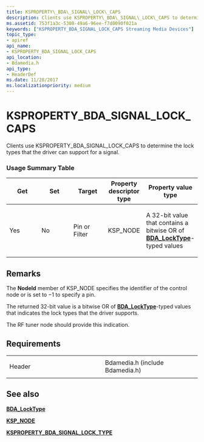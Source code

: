 ```yaml
---
title: KSPROPERTY\_BDA\_SIGNAL\_LOCK\_CAPS
description: Clients use KSPROPERTY\_BDA\_SIGNAL\_LOCK\_CAPS to determine the lock types that the driver can support for a signal.
ms.assetid: 753f1a3c-5308-49a6-96ee-f7d0090f021a
keywords: ["KSPROPERTY_BDA_SIGNAL_LOCK_CAPS Streaming Media Devices"]
topic_type:
- apiref
api_name:
- KSPROPERTY_BDA_SIGNAL_LOCK_CAPS
api_location:
- Bdamedia.h
api_type:
- HeaderDef
ms.date: 11/28/2017
ms.localizationpriority: medium
---
```


# KSPROPERTY\_BDA\_SIGNAL\_LOCK\_CAPS


Clients use KSPROPERTY\_BDA\_SIGNAL\_LOCK\_CAPS to determine the lock types that the driver can support for a signal.

### Usage Summary Table

<table>
<colgroup>
<col width="20%" />
<col width="20%" />
<col width="20%" />
<col width="20%" />
<col width="20%" />
</colgroup>
<thead>
<tr class="header">
<th>Get</th>
<th>Set</th>
<th>Target</th>
<th>Property descriptor type</th>
<th>Property value type</th>
</tr>
</thead>
<tbody>
<tr class="odd">
<td><p>Yes</p></td>
<td><p>No</p></td>
<td><p>Pin or Filter</p></td>
<td><p>KSP_NODE</p></td>
<td><p>A 32-bit value that contains a bitwise OR of <a href="https://docs.microsoft.com/windows-hardware/drivers/ddi/bdamedia/ne-bdamedia-_bdalocktype" data-raw-source="[&lt;strong&gt;BDA_LockType&lt;/strong&gt;](/windows-hardware/drivers/ddi/bdamedia/ne-bdamedia-_bdalocktype)"><strong>BDA_LockType</strong></a>-typed values</p></td>
</tr>
</tbody>
</table>

 

Remarks
-------

The **NodeId** member of KSP\_NODE specifies the identifier of the control node or is set to −1 to specify a pin.

The returned 32-bit value is a bitwise OR of [**BDA\_LockType**](/windows-hardware/drivers/ddi/bdamedia/ne-bdamedia-_bdalocktype)-typed values that indicates the lock types that the driver supports.

The RF tuner node should provide this indication.

Requirements
------------

<table>
<colgroup>
<col width="50%" />
<col width="50%" />
</colgroup>
<tbody>
<tr class="odd">
<td><p>Header</p></td>
<td>Bdamedia.h (include Bdamedia.h)</td>
</tr>
</tbody>
</table>

## See also


[**BDA\_LockType**](/windows-hardware/drivers/ddi/bdamedia/ne-bdamedia-_bdalocktype)

[**KSP\_NODE**](/windows-hardware/drivers/ddi/ks/ns-ks-ksp_node)

[**KSPROPERTY\_BDA\_SIGNAL\_LOCK\_TYPE**](ksproperty-bda-signal-lock-type.md)

 

